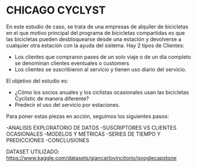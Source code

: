 # CHICAGO CYCLYST
En este estudio de caso, se trata de una empresas de alquiler de bicicletas en el que motivo principal del programa de bicicletas compartidas es que las bicicletas pueden desbloquearse desde una estación y devolverse a cualquier otra estación con la ayuda del sistema. 
Hay 2 tipos de Clientes:

- Los clientes que compraron pases de un solo viaje o de un día completo se denominan clientes eventuales o customers
- Los clientes se suscribieron al servicio y tienen uso diario del servicio.

El objetivo del estudio es:
- ¿Cómo los socios anuales y los ciclistas ocasionales usan las bicicletas Cyclistic de manera diferente?
- Predecir el uso del servicio por estaciones.

Para poner estas piezas en acción, seguimos los siguientes pasos:

-ANALISIS EXPLORATORIO DE DATOS
-SUSCRIPTORES VS CLIENTES OCASIONALES
-MODELOS Y METRICAS
-SERIES DE TIEMPO Y PREDICCIONES
-CONCLUSIONES

DATASET UTILIZADO: https://www.kaggle.com/datasets/giancarlovincitorio/googlecapstone
